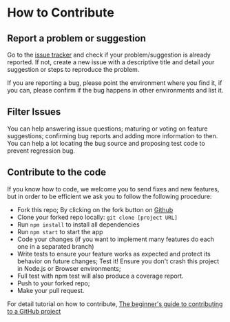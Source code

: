# How to Contribute
## Report a  problem or suggestion
Go to the [issue tracker](https://github.com/emaitee/node-express-boilerplate/issues) and check if your problem/suggestion is already reported. If not, create a new issue with a descriptive title and detail your suggestion or steps to reproduce the problem.

If you are reporting a bug, please point the environment where you find it, if you can, please confirm if the bug happens in other environments and list it.

## Filter Issues
You can help answering issue questions; maturing or voting on feature suggestions; confirming bug reports and adding more information to then. You can help a lot locating the bug source and proposing test code to prevent regression bug.

## Contribute to the code
If you know how to code, we welcome you to send fixes and new features, but in order to be efficient we ask you to follow the following procedure:

- Fork this repo;
  By clicking on the fork button on [Github](https://github.com/emaitee/node-express-boilerplate)
- Clone your forked repo locally:
  `git clone [project URL]`
- Run `npm install` to install all dependencies
- Run `npm start` to start the app
- Code your changes (if you want to implement many features do each one in a separated branch)
- Write tests to ensure your feature works as expected and protect its behavior on future changes;
Test it! Ensure you don't crash this project in Node.js or Browser environments;
- Full test with npm test will also produce a coverage report.
- Push to your forked repo;
- Make your pull request.

For detail tutorial on how to contribute, [The beginner's guide to contributing to a GitHub project](https://akrabat.com/the-beginners-guide-to-contributing-to-a-github-project/)
